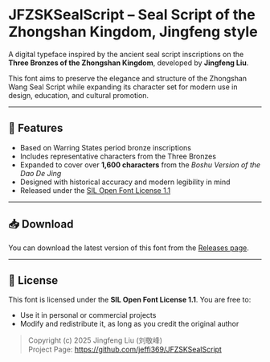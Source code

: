 # JFZSKSealScript – Seal Script of the Zhongshan Kingdom, Jingfeng style

A digital typeface inspired by the ancient seal script inscriptions on the **Three Bronzes of the Zhongshan Kingdom**, developed by **Jingfeng Liu**.

This font aims to preserve the elegance and structure of the Zhongshan Wang Seal Script while expanding its character set for modern use in design, education, and cultural promotion.

---

## 🎨 Features

- Based on Warring States period bronze inscriptions
- Includes representative characters from the Three Bronzes
- Expanded to cover over **1,600 characters** from the *Boshu Version of the Dao De Jing*
- Designed with historical accuracy and modern legibility in mind
- Released under the [SIL Open Font License 1.1](LICENSE)

---

## 📥 Download

You can download the latest version of this font from the [Releases page](https://github.com/jeffi369/JFZSKSealScript/ ).

---

## 💬 License

This font is licensed under the **SIL Open Font License 1.1**. You are free to:
- Use it in personal or commercial projects
- Modify and redistribute it, as long as you credit the original author

> Copyright (c) 2025 Jingfeng Liu (刘敬峰)  
> Project Page: https://github.com/jeffi369/JFZSKSealScript 
